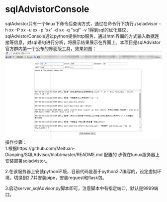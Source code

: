 # sqlAdvistorConsole

sqlAdvistor只有一个linux下命令后查询方式，通过在命令行下执行./sqladvisor -h xx  -P xx  -u xx -p 'xx' -d xx -q "sql" -v 1得到sql的优化建议，sqlAdvistorConsole通过python提供http服务，通过html界面的方式输入数据连接等信息，对sql语句进行分析，将展示结果展示在界面上。本项目是sqlAdvistor官方群内第一个公布的界面版工具，效果如图：
![image](https://github.com/huangyiminghappy/sqlAdvistorConsole/blob/master/static/sqladvistor.png)
操作步骤：<br/>
1.根据https://github.com/Meituan-Dianping/SQLAdvisor/blob/master/README.md 配置的
步骤在lunux服务器上安装部署sqladvistor。<br/>

2.在该服务器上安装python环境，目前代码是基于python2.7编写的，设定虚拟环境，切换到2.7并安装pipe，安装request和flask包。<br/>

3.启动server_sqlAdvisor.py脚本即可，注意脚本中有指定端口，默认是9999端口。<br/>
